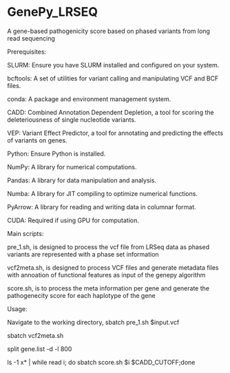 # GenePy_LRSEQ
A gene-based pathogenicity score based on phased variants from long read sequencing

Prerequisites:

  SLURM: Ensure you have SLURM installed and configured on your system.
  
  bcftools: A set of utilities for variant calling and manipulating VCF and BCF files.
  
  conda: A package and environment management system.
  
  CADD: Combined Annotation Dependent Depletion, a tool for scoring the deleteriousness of single nucleotide variants.
  
  VEP: Variant Effect Predictor, a tool for annotating and predicting the effects of variants on genes.
  
  Python: Ensure Python is installed.
  
  NumPy: A library for numerical computations.
  
  Pandas: A library for data manipulation and analysis.
  
  Numba: A library for JIT compiling to optimize numerical functions.
  
  PyArrow: A library for reading and writing data in columnar format.
  
  CUDA: Required if using GPU for computation.

Main scripts:

  pre_1.sh, is designed to process the vcf file from LRSeq data as phased variants are represented with a phase set information
  
  vcf2meta.sh, is designed to process VCF files and generate metadata files with annoation of functional features as input of the genepy algorithm
  
  score.sh, is to process the meta information per gene and generate the pathogenecity score for each haplotype of the gene
  

  Usage:
  
  Navigate to the working directory, sbatch pre_1.sh $input.vcf
  
  sbatch vcf2meta.sh
  
  split gene.list -d -l 800
  
  ls -1 x* | while read i; do sbatch score.sh $i $CADD_CUTOFF;done



  


